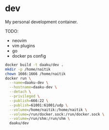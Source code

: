 dev
===

My personal development container.

TODO:
- neovim
- vim plugins
- go
- docker ps config

```sh
docker build -t daaku/dev .
mkdir -p /home/naitik
chown 1666:1666 /home/naitik
docker run \
  --name=daaku-dev \
  --hostname=daaku-dev \
  --detach \
  --privileged \
  --publish=666:22 \
  --publish=61001:61001/udp \
  --volume=/home/naitik:/home/naitik \
  --volume=/run/docker.sock:/run/docker.sock \
  --volume=/run/shm:/run/shm \
  daaku/dev
```
